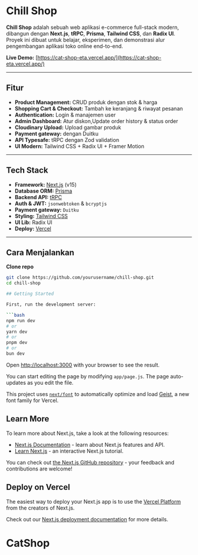 # Chill Shop

**Chill Shop** adalah sebuah web aplikasi e-commerce full-stack modern, dibangun dengan **Next.js**, **tRPC**, **Prisma**, **Tailwind CSS**, dan **Radix UI**.  
Proyek ini dibuat untuk belajar, eksperimen, dan demonstrasi alur pengembangan aplikasi toko online end-to-end.

**Live Demo:** [https://cat-shop-eta.vercel.app/](https://cat-shop-eta.vercel.app/)

---

## **Fitur**

- **Product Management:** CRUD produk dengan stok & harga
- **Shopping Cart & Checkout:** Tambah ke keranjang & riwayat pesanan
- **Authentication:** Login & manajemen user
- **Admin Dashboard:** Atur diskon,Update order history & status order
- **Cloudinary Upload:** Upload gambar produk
- **Payment gateway:** dengan Duitku
- **API Typesafe:** tRPC dengan Zod validation
- **UI Modern:** Tailwind CSS + Radix UI + Framer Motion

---

##  **Tech Stack**

- **Framework:** [Next.js](https://nextjs.org/) (v15)
- **Database ORM:** [Prisma](https://www.prisma.io/)
- **Backend API:** [tRPC](https://trpc.io/)
- **Auth & JWT:** `jsonwebtoken` & `bcryptjs`
- **Payment gateway:** `Duitku`
- **Styling:** [Tailwind CSS](https://tailwindcss.com/)
- **UI Lib:** Radix UI
- **Deploy:** [Vercel](https://vercel.com/)

---

## **Cara Menjalankan**

**Clone repo**

```bash
git clone https://github.com/yourusername/chill-shop.git
cd chill-shop

## Getting Started

First, run the development server:

```bash
npm run dev
# or
yarn dev
# or
pnpm dev
# or
bun dev
```

Open [http://localhost:3000](http://localhost:3000) with your browser to see the result.

You can start editing the page by modifying `app/page.js`. The page auto-updates as you edit the file.

This project uses [`next/font`](https://nextjs.org/docs/app/building-your-application/optimizing/fonts) to automatically optimize and load [Geist](https://vercel.com/font), a new font family for Vercel.

## Learn More

To learn more about Next.js, take a look at the following resources:

- [Next.js Documentation](https://nextjs.org/docs) - learn about Next.js features and API.
- [Learn Next.js](https://nextjs.org/learn) - an interactive Next.js tutorial.

You can check out [the Next.js GitHub repository](https://github.com/vercel/next.js) - your feedback and contributions are welcome!

## Deploy on Vercel

The easiest way to deploy your Next.js app is to use the [Vercel Platform](https://vercel.com/new?utm_medium=default-template&filter=next.js&utm_source=create-next-app&utm_campaign=create-next-app-readme) from the creators of Next.js.

Check out our [Next.js deployment documentation](https://nextjs.org/docs/app/building-your-application/deploying) for more details.
# CatShop
